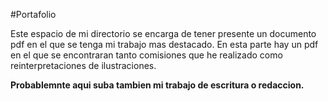 #Portafolio

Este espacio de mi directorio se encarga de tener presente un documento pdf en el que se tenga mi trabajo mas destacado.
En esta parte hay un pdf en el que se encontraran tanto comisiones que he realizado como reinterpretaciones de ilustraciones.

**Probablemnte aqui suba tambien mi trabajo de escritura o redaccion.**

